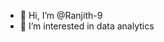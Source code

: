 - 👋 Hi, I’m @Ranjith-9
- 👀 I’m interested in data analytics

<!---
Ranjith-9/Ranjith-9 is a ✨ special ✨ repository because its `README.md` (this file) appears on your GitHub profile.
You can click the Preview link to take a look at your changes.
--->
